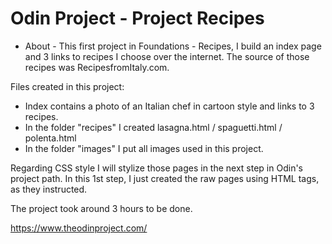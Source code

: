 # Odin Project - Project Recipes

* About - This first project in Foundations - Recipes, I build an index page and 3 links to recipes I choose over the internet. The source of those recipes was RecipesfromItaly.com.

Files created in this project:
- Index contains a photo of an Italian chef in cartoon style and links to 3 recipes.
- In the folder "recipes" I created lasagna.html / spaguetti.html / polenta.html
- In the folder "images" I put all images used in this project.

Regarding CSS style I will stylize those pages in the next step in Odin's project path.
In this 1st step, I just created the raw pages using HTML tags, as they instructed.

The project took around 3 hours to be done.

https://www.theodinproject.com/



